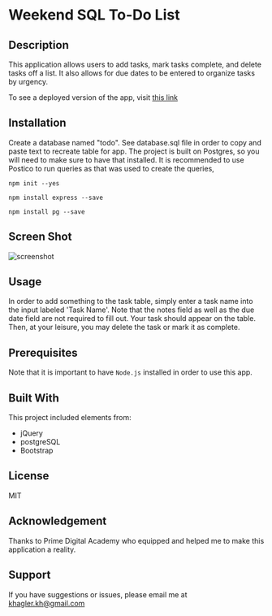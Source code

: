 # Weekend SQL To-Do List

## Description
This application allows users to add tasks, mark tasks complete, and delete tasks off a list. It also allows for due dates to be entered to organize tasks by urgency.

To see a deployed version of the app, visit [this link](https://warm-chamber-13574.herokuapp.com/)

## Installation
Create a database named "todo". See database.sql file in order to copy and paste text to recreate table for app. The project is built on Postgres, so you will need to make sure to have that installed. It is recommended to use Postico to run queries as that was used to create the queries,
<!-- npm install moment --save NOT USED -->
```npm init --yes ```
<!--cant get these ot be on new lines...-->

```npm install express --save ```

```npm install pg --save```

## Screen Shot
![screenshot](server/public/images/todo_screenshot.jpg)

## Usage
In order to add something to the task table, simply enter a task name into the input labeled 'Task Name'.
Note that the notes field as well as the due date field are not required to fill out.
Your task should appear on the table. Then, at your leisure, you may delete the task or mark it as complete.

## Prerequisites
Note that it is important to have ```Node.js``` installed in order to use this app.

## Built With
This project included elements from:
* jQuery
* postgreSQL
* Bootstrap


## License
MIT

## Acknowledgement
Thanks to Prime Digital Academy who equipped and helped me to make this application a reality.

## Support
If you have suggestions or issues, please email me at khagler.kh@gmail.com
